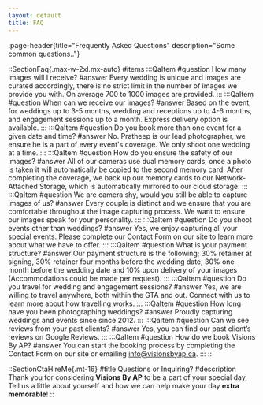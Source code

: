 ```yaml
---
layout: default
title: FAQ
---
```


:page-header{title="Frequently Asked Questions" description="Some common questions.."}

::SectionFaq{.max-w-2xl.mx-auto}
#items
  :::QaItem
  #question
  How many images will I receive?
  #answer
  Every wedding is unique and images are curated accordingly, there is no strict limit in the number of images we provide you with. On average 700 to 1000 images are provided.
  :::
  :::QaItem
  #question
  When can we receive our images?
  #answer
  Based on the event, for weddings up to 3-5 months, wedding and receptions up to 4-6 months, and engagement sessions up to a month. Express delivery option is available.
  :::
  :::QaItem
  #question
  Do you book more than one event for a given date and time?
  #answer
  No.  Pratheep is our lead photographer, we ensure he is a part of every event's coverage. We only shoot one wedding at a time.
  :::
  :::QaItem
  #question
  How do you ensure the safety of our images?
  #answer
  All of our cameras use dual memory cards, once a photo is taken it will automatically be copied to the second memory card. After completing the coverage, we back up our memory cards to our Network-Attached Storage, which is automatically mirrored to our cloud storage.
  :::
  :::QaItem
  #question
  We are camera shy, would you still be able to capture images of us?
  #answer
  Every couple is distinct and we ensure that you are comfortable throughout the image capturing process. We want to ensure our images speak for your personality.
  :::
  :::QaItem
  #question
  Do you shoot events other than weddings?
  #answer
  Yes, we enjoy capturing all your special events. Please complete our Contact Form on our site to learn more about what we have to offer.
  :::
  :::QaItem
  #question
  What is your payment structure?
  #answer
  Our payment structure is the following; 30% retainer at signing, 30% retainer four months before the wedding date, 30% one month before the wedding date and 10% upon delivery of your images (Accommodations could be made per request).
  :::
  :::QaItem
  #question
  Do you travel for wedding and engagement sessions?
  #answer
  Yes, we are willing to travel anywhere, both within the GTA and out. Connect with us to learn more about how travelling works.
  :::
  :::QaItem
  #question
  How long have you been photographing weddings?
  #answer
  Proudly capturing weddings and events since since 2012.
  :::
  :::QaItem
  #question
  Can we see reviews from your past clients?
  #answer
  Yes, you can find our past client’s reviews on Google Reviews.
  :::
  :::QaItem
  #question
  How do we book Visions By AP?
  #answer
  You can start the booking process by completing the Contact Form on our site or emailing info@visionsbyap.ca.
  :::
::


::SectionCtaHireMe{.mt-16}
#title
Questions or Inquiring?
#description
Thank you for considering __Visions By AP__ to be a part of your special day, Tell us a little about yourself and how we can help make your day __extra memorable__!
::
